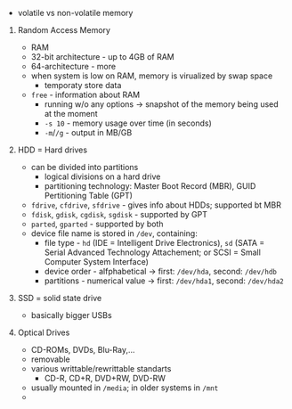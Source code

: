 - volatile vs non-volatile memory

1. Random Access Memory
	- RAM
	- 32-bit architecture - up to 4GB of RAM
	- 64-architecture - more
	- when system is low on RAM, memory is virualized by swap space
		- temporaty store data 
	- `free`  - information about RAM
		- running w/o any options → snapshot of the memory being used at the moment
		- `-s 10` - memory usage over time (in seconds)
		- `-m`/`/g` - output in MB/GB

2. HDD = Hard drives
	- can be divided into partitions
		- logical divisions on a hard drive
		- partitioning technology: Master Boot Record (MBR), GUID Pertitioning Table (GPT)
	- `fdrive`, `cfdrive`, `sfdrive` - gives info about HDDs; supported bt MBR
	- `fdisk`, `gdisk`, `cgdisk`, `sgdisk` - supported by GPT
	- `parted`, `gparted` - supported by both
	- device file name is stored in `/dev`, containing:
		- file type - `hd` (IDE = Intelligent Drive Electronics), `sd` (SATA = Serial Advanced Technology Attachement; or SCSI = Small Computer System Interface)
		- device order - alfphabetical → first: `/dev/hda`, second: `/dev/hdb`
		- partitions - numerical value → first: `/dev/hda1`, second: `/dev/hda2`
3. SSD = solid state drive
	 - basically bigger USBs 
4. Optical Drives
	- CD-ROMs, DVDs, Blu-Ray,...
	- removable
	- various writtable/rewrittable standarts
		- CD-R, CD+R, DVD+RW, DVD-RW
	- usually mounted in `/media`; in older systems in `/mnt`
	- 